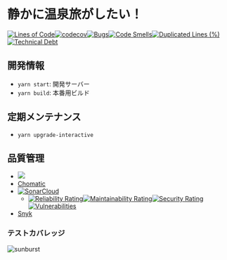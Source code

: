 # 静かに温泉旅がしたい！
[![Lines of Code](https://sonarcloud.io/api/project_badges/measure?project=konabe_onsen-tabi-web&metric=ncloc)](https://sonarcloud.io/summary/new_code?id=konabe_onsen-tabi-web)[![codecov](https://codecov.io/gh/konabe/onsen-tabi-web/graph/badge.svg?token=XM6J4Q321N)](https://codecov.io/gh/konabe/onsen-tabi-web)[![Bugs](https://sonarcloud.io/api/project_badges/measure?project=konabe_onsen-tabi-web&metric=bugs)](https://sonarcloud.io/summary/new_code?id=konabe_onsen-tabi-web)[![Code Smells](https://sonarcloud.io/api/project_badges/measure?project=konabe_onsen-tabi-web&metric=code_smells)](https://sonarcloud.io/summary/new_code?id=konabe_onsen-tabi-web)[![Duplicated Lines (%)](https://sonarcloud.io/api/project_badges/measure?project=konabe_onsen-tabi-web&metric=duplicated_lines_density)](https://sonarcloud.io/summary/new_code?id=konabe_onsen-tabi-web)[![Technical Debt](https://sonarcloud.io/api/project_badges/measure?project=konabe_onsen-tabi-web&metric=sqale_index)](https://sonarcloud.io/summary/new_code?id=konabe_onsen-tabi-web)

## 開発情報

- `yarn start`: 開発サーバー
- `yarn build`: 本番用ビルド

## 定期メンテナンス

- `yarn upgrade-interactive`

## 品質管理

- <a href="https://onsen-tabi-web-storybook.vercel.app/" target="_blank"><img src="https://raw.githubusercontent.com/storybooks/brand/master/badge/badge-storybook.svg"></a>
- [Chomatic](https://www.chromatic.com/library?appId=65df5648f66d26026a58533f&branch=main)
- [![SonarCloud](https://sonarcloud.io/images/project_badges/sonarcloud-black.svg)](https://sonarcloud.io/summary/new_code?id=konabe_onsen-tabi-web)
  - [![Reliability Rating](https://sonarcloud.io/api/project_badges/measure?project=konabe_onsen-tabi-web&metric=reliability_rating)](https://sonarcloud.io/summary/new_code?id=konabe_onsen-tabi-web)[![Maintainability Rating](https://sonarcloud.io/api/project_badges/measure?project=konabe_onsen-tabi-web&metric=sqale_rating)](https://sonarcloud.io/summary/new_code?id=konabe_onsen-tabi-web)[![Security Rating](https://sonarcloud.io/api/project_badges/measure?project=konabe_onsen-tabi-web&metric=security_rating)](https://sonarcloud.io/summary/new_code?id=konabe_onsen-tabi-web)[![Vulnerabilities](https://sonarcloud.io/api/project_badges/measure?project=konabe_onsen-tabi-web&metric=vulnerabilities)](https://sonarcloud.io/summary/new_code?id=konabe_onsen-tabi-web)
- [Snyk](https://app.snyk.io/)

### テストカバレッジ

![sunburst](https://codecov.io/gh/konabe/onsen-tabi-web/graphs/sunburst.svg?token=XM6J4Q321N)
